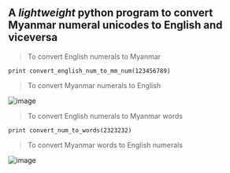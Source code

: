 ## A _lightweight_ python program to convert Myanmar numeral unicodes to English and viceversa


> To convert English numerals to Myanmar

`print convert_english_num_to_mm_num(123456789)`

> To convert Myanmar numerals to English

![image](http://i.imgur.com/19rQZE8.png)

> To convert English numerals to Myanmar words

`print convert_num_to_words(2323232)`

> To convert Myanmar words to English numerals

![image](http://i.imgur.com/tv6JS6h.png)
